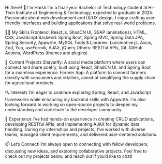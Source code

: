 Hi there! 👋 I'm Harsh
I’m a final-year Bachelor of Technology student at Hi-Tech Institute of Engineering & Technology, expected to graduate in 2025. Passionate about web development and UI/UX design, I enjoy crafting user-friendly interfaces and building applications that solve real-world problems.

👨‍💻 My Skills
Frontend: React.js, ShadCN UI, GSAP (animations), HTML, CSS, JavaScript
Backend: Spring Boot, Spring MVC, Spring Data JPA, Spring Security, Appwrite, MySQL
Tools & Libraries: Locomotive.js, Axios, Zod, Yup, useFormik, AJAX, jQuery
Others: RESTful APIs, Git, GitHub Actions,  WordPress (themes and plugins)

🌱 Current Projects
Shayarify: A social media platform where users can connect and share poetry, built using React, ShadCN UI, and Spring Boot for a seamless experience.
Farmer App: A platform to connect farmers directly with consumers and retailers, aimed at simplifying the supply chain for agricultural products.

🔍 Interests
I’m eager to continue exploring Spring, React, and JavaScript frameworks while enhancing my backend skills with Appwrite. I’m also looking forward to working on open-source projects to deepen my understanding and contribute to the developer community.

💼 Experience
I’ve had hands-on experience in creating CRUD applications, developing RESTful APIs, and implementing AJAX for dynamic data handling. During my internships and projects, I’ve worked with diverse teams, managed client requirements, and delivered user-centered solutions.

📫 Let’s Connect!
I’m always open to connecting with fellow developers, discussing new ideas, and exploring collaborative projects. Feel free to check out my projects below, and reach out if you’d like to chat!

